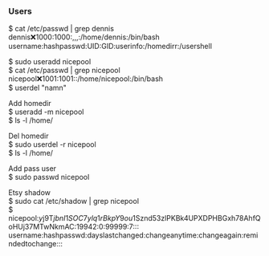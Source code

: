 ### Users

$ cat /etc/passwd | grep dennis\
dennis:x:1000:1000:,,,:/home/dennis:/bin/bash\
username:hashpasswd:UID:GID:userinfo:/homedirr:/usershell

$ sudo useradd nicepool\
$ cat /etc/passwd | grep nicepool\
nicepool:x:1001:1001::/home/nicepool:/bin/bash\
$ userdel "namn"

Add homedir\
$ useradd -m nicepool\
$ ls -l /home/

Del homedir\
$ sudo userdel -r nicepool\
$ ls -l /home/

Add pass user\
$ sudo passwd nicepool

Etsy shadow\
$ sudo cat /etc/shadow | grep nicepool\
$ nicepool:$y$j9T$jbnI1SOC7ylq1rBkpY9ou1$Sznd53zlPKBk4UPXDPHBGxh78AhfQoHUj37MTwNkmAC:19942:0:99999:7:::\
username:hashpasswd:dayslastchanged:changeanytime:changeagain:remindedtochange:::
